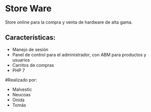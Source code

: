 # Store Ware
Store online para la compra y venta de hardware de alta gama.

## Características:
* Manejo de sesión
* Panel de control para el administrador, con ABM para productos y usuarios
* Carritos de compras
* PHP 7

#Realizado por:
* Malvestic
* Neucoas
* Onida
* Tomás
